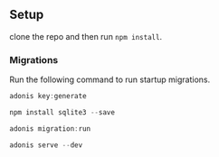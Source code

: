 
## Setup

clone the repo and then run `npm install`.


### Migrations

Run the following command to run startup migrations.
```js
adonis key:generate
```
```js
npm install sqlite3 --save
```

```js
adonis migration:run
```

```js
adonis serve --dev
```
